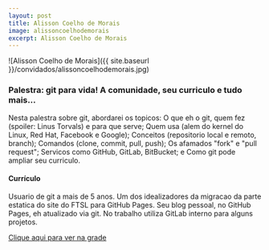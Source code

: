```yaml
---
layout: post
title: Alisson Coelho de Morais
image: alissoncoelhodemorais
excerpt: Alisson Coelho de Morais
---
```

![Alisson Coelho de Morais]({{ site.baseurl }}/convidados/alissoncoelhodemorais.jpg)


### Palestra: git para vida! A comunidade, seu curriculo e tudo mais...

Nesta palestra sobre git, abordarei os topicos: O que eh o git, quem fez (spoiler: Linus Torvals) e para que serve; Quem usa (alem do kernel do Linux, Red Hat, Facebook e Google); Conceitos (repositorio local e remoto, branch); Comandos (clone, commit, pull, push); Os afamados "fork" e "pull request"; Servicos como GitHub, GitLab, BitBucket; e Como git pode ampliar seu curriculo.
 

#### Currículo
Usuario de git a mais de 5 anos. Um dos idealizadores da migracao da parte estatica do site do FTSL para GitHub Pages. Seu blog pessoal, no GitHub Pages, eh atualizado via git. No trabalho utiliza GitLab interno para alguns projetos.

[Clique aqui para ver na grade](http://sistema.ftsl.org.br/ftsl9/grade/detail.html?pid=226)

